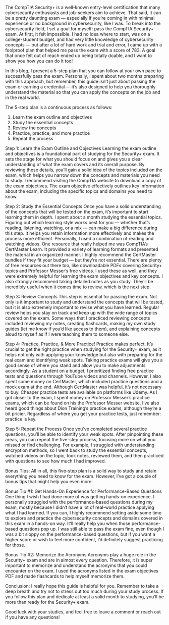 The CompTIA Security+ is a well-known entry-level certification that many cybersecurity enthusiasts and job-seekers aim to achieve. That said, it can be a pretty daunting exam — especially if you’re coming in with minimal experience or no background in cybersecurity, like I was.
To break into the cybersecurity field, I set a goal for myself: pass the CompTIA Security+ exam. At first, it felt impossible. I had no idea where to start, was on a college-student budget, and had very little knowledge of cybersecurity concepts — but after a lot of hard work and trial and error, I came up with a foolproof plan that helped me pass the exam with a score of 783.
A goal that once felt out of reach ended up being totally doable, and I want to show you how you can do it too!

In this blog, I present a 5-step plan that you can follow at your own pace to successfully pass the exam. Personally, I spent about two months preparing with this approach, but remember, this guide isn’t just about passing the exam or earning a credential — it’s also designed to help you thoroughly understand the material so that you can apply the concepts on the job and in the real world.

The 5-step plan is a continuous process as follows:
1. Learn the exam outline and objectives
2. Study the essential concepts
3. Review the concepts
4. Practice, practice, and more practice
5. Repeat the process

Step 1: Learn the Exam Outline and Objectives
Learning the exam outline and objectives is a foundational part of studying for the Security+ exam. It sets the stage for what you should focus on and gives you a clear understanding of what the exam covers and its overall purpose. By reviewing these details, you’ll gain a solid idea of the topics included on the exam, which helps you narrow down the concepts and materials you need to study. I recommend visiting the CompTIA website to download a copy of the exam objectives. The exam objective effectively outlines key information about the exam, including the specific topics and domains you need to know.

Step 2: Study the Essential Concepts
Once you have a solid understanding of the concepts that will be tested on the exam, it’s important to start learning them in depth. I spent about a month studying the essential topics. Figuring out which learning style works best for you — whether that’s reading, listening, watching, or a mix — can make a big difference during this step. It helps you retain information more effectively and makes the process more efficient. Personally, I used a combination of reading and watching videos. One resource that really helped me was CompTIA’s CertMaster Learn. It provided a variety of learning formats and presented the material in an organized manner. I highly recommend the CertMaster bundles if they fit your budget — but they’re not essential. There are plenty of free resources out there too, like downloadable PDFs covering Security+ topics and Professor Messer’s free videos. I used these as well, and they were extremely helpful for learning the exam objectives and key concepts. I also strongly recommend taking detailed notes as you study. They’ll be incredibly useful when it comes time to review, which is the next step.

Step 3: Review Concepts
This step is essential for passing the exam. Not only is it important to study and understand the concepts that will be tested, but it is also extremely important to revise what you have learned. Regular review helps you stay on track and keep up with the wide range of topics covered on the exam. Some ways that I practiced reviewing concepts included reviewing my notes, creating flashcards, making my own study guides (let me know if you’d like access to them), and explaining concepts aloud to myself as if I were teaching them to someone else.

Step 4: Practice, Practice, & More Practice!
Practice makes perfect. It’s crucial to get the right practice when studying for the Security+ exam, as it helps not only with applying your knowledge but also with preparing for the real exam and identifying weak spots. Taking practice exams will give you a good sense of where you stand and allow you to make adjustments accordingly.
As a student on a budget, I prioritized finding free practice tests and questions through YouTube videos and channels. However, I also spent some money on CertMaster, which included practice questions and a mock exam at the end. Although CertMaster was helpful, it’s not necessary to buy. Cheaper practice tests are available on platforms like Udemy. As I got closer to the exam, I spent money on Professor Messer’s practice exams, which can be found on his the Professor Messer website. I’ve also heard good things about Dion Training’s practice exams, although they’re a bit pricier. Regardless of where you get your practice tests, just remember: practice is key.

Step 5: Repeat the Process
Once you’ve completed several practice questions, you’ll be able to identify your weak spots. After pinpointing these areas, you can repeat the five-step process, focusing more on what you missed or find challenging. For example, I struggled with understanding encryption methods, so I went back to study the essential concepts, watched videos on the topic, took notes, reviewed them, and then practiced with questions to see how much I had improved.

Bonus Tips:
All in all, this five-step plan is a solid way to study and retain everything you need to know for the exam. However, I’ve got a couple of bonus tips that might help you even more:

Bonus Tip #1: Get Hands-On Experience for Performance-Based Questions
One thing I wish I had done more of was getting hands-on experience. I personally struggled with the performance-based questions during my exam, mostly because I didn’t have a lot of real-world practice applying what I had learned. If you can, I highly recommend setting aside some time to explore and practice the cybersecurity concepts and domains covered in this exam in a hands-on way. It’ll really help you when those performance-based questions pop up.
I was still able to pass the exam fine, even though I was a bit sloppy on the performance-based questions, but if you want a higher score or wish to feel more confident, I’d definitely suggest practicing for those.

Bonus Tip #2: Memorize the Acronyms
Acronyms play a huge role in the Security+ exam and are in almost every question. Therefore, it is super important to memorize and understand the acronyms that you could encounter on the exam. I used the acronyms listed in the exam objectives PDF and made flashcards to help myself memorize them.

Conclusion:
I really hope this guide is helpful for you. Remember to take a deep breath and try not to stress out too much during your study process. If you follow this plan and dedicate at least a solid month to studying, you’ll be more than ready for the Security+ exam.

Good luck with your studies, and feel free to leave a comment or reach out if you have any questions!
